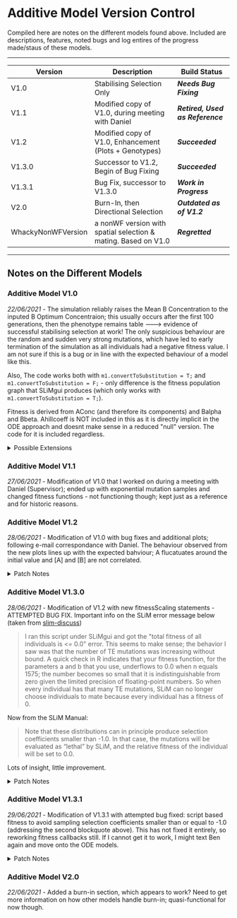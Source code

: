 # Additive Model Version Control #

Compiled here are notes on the different models found above. Included are descriptions, features, noted bugs and log entires of the progress made/staus of these models.

----

Version | Description | Build Status
------------- | ------------- | -------------
V1.0 | Stabilising Selection Only| ***Needs Bug Fixing***
V1.1 | Modified copy of V1.0, during meeting with Daniel | ***Retired, Used as Reference***
V1.2 | Modified copy of V1.0, Enhancement (Plots + Genotypes) | ***Succeeded***
V1.3.0 | Successor to V1.2, Begin of Bug Fixing | ***Succeeded***
V1.3.1 | Bug Fix, successor to V1.3.0  | ***Work in Progress***
V2.0 | Burn-In, then Directional Selection | ***Outdated as of V1.2***
WhackyNonWFVersion | a nonWF version with spatial selection & mating. Based on V1.0 | ***Regretted***

----

## Notes on the Different Models ##
### Additive Model V1.0 ###

*22/06/2021* - The simulation reliably raises the Mean B Concentration to the inputed B Optimum Concentraion; this usually occurs after the first 100 generations, then the phenotype remains table ---> evidence of successful stabilising selection at work! The only suspicious behaviour are the random and sudden very strong mutations, which have led to early termination of the simulation as all individuals had a negative fitness value. I am not sure if this is a bug or in line with the expected behaviour of a model like this.

Also, The code works both with `m1.convertToSubstitution = T;` and `m1.convertToSubstitution = F;` - only difference is the fitness population graph that SLiMgui produces (which only works with `m1.convertToSubstitution = T;`).

Fitness is derived from AConc (and therefore its components) and Balpha and Bbeta. Ahillcoeff is NOT included in this as it is directly implicit in the ODE approach and doesnt make sense in a reduced "null" version. The code for it is included regardless.

 <details>
   <summary>Possible Extensions</summary>
   <p> * A Concentration Live Graph Code</p>
   <p> * Write code for independent fitness graph so it can be exported easier?</p>
  </details>


### Additive Model V1.1 ###

*27/06/2021* - Modification of V1.0 that I worked on during a meeting with Daniel (Supervisor); ended up with exponential mutation samples and changed fitness functions - not functioning though; kept just as a reference and for historic reasons.

### Additive Model V1.2 ###

*28/06/2021* - Modification of V1.0 with bug fixes and additional plots; following e-mail correspondance with Daniel. The behaviour observed from the new plots lines up with the expected bahviour; A flucatuates around the initial value and [A] and [B] are not correlated.  

<details>
  <summary>Patch Notes</summary>
  <p> * Changed `Ahillcoeff` to `K`</p>
  <p> * Changed `K` colour block to lightblue</p>
  <p> * Additional Live Plot: [A]/t</p>
  <p> * Additional Live Plot: [A]/[B]</p>
 </details>


### Additive Model V1.3.0 ###

*28/06/2021* - Modification of V1.2 with new fitnessScaling statements - ATTEMPTED BUG FIX. Important info on the SLiM error message below (taken from [slim-discuss](https://groups.google.com/g/slim-discuss/c/06IeoXNo6F0/m/IBl9m6R9BgAJ))

> I ran this script under SLiMgui and got the "total fitness of all individuals is <= 0.0" error.  This seems to make sense; the behavior I saw was that the number of TE mutations was increasing without bound.  A quick check in R indicates that your fitness function, for the parameters a and b that you use, underflows to 0.0 when n equals 1575; the number becomes so small that it is indistinguishable from zero given the limited precision of floating-point numbers.  So when every individual has that many TE mutations, SLiM can no longer choose individuals to mate because every individual has a fitness of 0.

Now from the SLiM Manual:
>Note that these distributions can in principle produce selection coefficients smaller than -1.0. In that case, the mutations will be evaluated as “lethal” by SLiM, and the relative fitness of the individual will be set to 0.0.

Lots of insight, little improvement.

<details>
   <summary>Patch Notes</summary>
   <p> * Added more `fitness` callbacks</p>
</details>

### Additive Model V1.3.1 ###

*29/06/2021* - Modification of V1.3.1 with attempted bug fixed: script based fitness to avoid sampling selection coefficients smaller than or equal to -1.0 (addressing the second blockquote above). This has not fixed it entirely, so reworking fitness callbacks still. If I cannot get it to work, I might text Ben again and move onto the ODE models.

<details>
   <summary>Patch Notes</summary>
   <p> * New `fitness(NULL)` callback to avoid fitnessScaling going -1</p>
   <p> * Script based fitness call that appears to function like the original code</p>
   <p> * Deleted old vistigal code</p>
</details>

### Additive Model V2.0 ###
*22/06/2021* - Added a burn-in section, which appears to work? Need to get more information on how other models handle burn-in; quasi-functional for now though.
